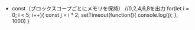 - const（ブロックスコープごとにメモリを保持）
    //0,2,4,6,8を出力
    for(let i = 0; i < 5; i++){
      const j = i * 2;
      setTimeout(function(){
        console.log(j);
      }, 1000)
    }
